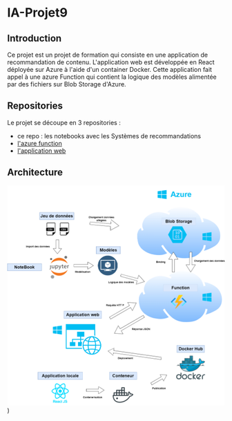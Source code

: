 # IA-Projet9

## Introduction
Ce projet est un projet de formation qui consiste en une application de recommandation de contenu.
L'application web est développée en React déployée sur Azure à l'aide d'un container Docker.
Cette application fait appel à une azure Function qui contient la logique des modèles alimentée par des fichiers sur Blob Storage d'Azure.

## Repositories
Le projet se découpe en 3 repositories :
  - ce repo : les notebooks avec les Systèmes de recommandations
  - [l'azure function](https://github.com/S0Imyr/IA-P9-AzureFunction)
  - [l'application web](https://github.com/S0Imyr/IA-P9-WebApp)

## Architecture

![Architecture globale de l'application](https://github.com/S0Imyr/IA-Projet9/blob/master/Architecture.drawio.png)
)
